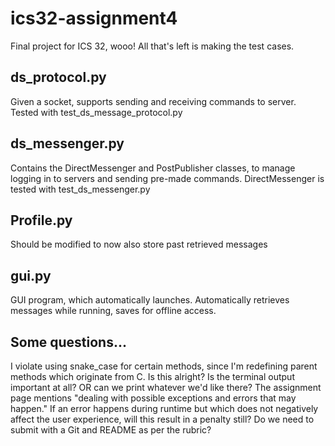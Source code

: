 # ics32-assignment4
Final project for ICS 32, wooo! All that's left is making the test cases.

## ds_protocol.py
Given a socket, supports sending and receiving commands to server.
Tested with test_ds_message_protocol.py

## ds_messenger.py
Contains the DirectMessenger and PostPublisher classes, to manage logging in to servers and sending pre-made commands.
DirectMessenger is tested with test_ds_messenger.py

## Profile.py
Should be modified to now also store past retrieved messages

## gui.py
GUI program, which automatically launches. Automatically retrieves messages while running, saves for offline access.

## Some questions...
I violate using snake_case for certain methods, since I'm redefining parent methods which originate from C. Is this alright?
Is the terminal output important at all? OR can we print whatever we'd like there?
The assignment page mentions "dealing with possible exceptions and errors that may happen." If an error happens during runtime but which does not negatively affect the user experience, will this result in a penalty still?
Do we need to submit with a Git and README as per the rubric?